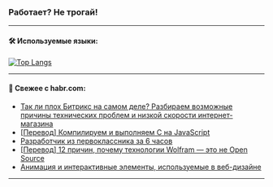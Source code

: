 ### Работает? Не трогай!

---
<!--
#### 🛠️ Technical stack:

![Java](https://img.shields.io/badge/Java-informational?logo=Oracle&style=flat&logoColor=white&color=FF4500)
![Kotlin](https://img.shields.io/badge/Kotlin-informational?logo=Kotlin&style=flat&logoColor=white&color=774D97)
![TS](https://img.shields.io/badge/TypeScript-informational?logo=typeScript&style=flat&logoColor=black&color=017acc)
![Python](https://img.shields.io/badge/Python-informational?logo=Python&style=flat&logoColor=black&color=ffdd54) <br>
![Spring](https://img.shields.io/badge/Spring-informational?logo=Spring&style=flat&logoColor=white&color=6DB33F) 
![SpringBoot](https://img.shields.io/badge/SpringBoot-informational?logo=SpringBoot&style=flat&logoColor=white&color=6DB33F)
![Nest](https://img.shields.io/badge/NestJS-informational?logo=NestJS&style=flat&logoColor=white&color=E0234E) 
![NodeJS](https://img.shields.io/badge/NodeJS-informational?logo=node.js&style=flat&logoColor=white&color=70A760)<br>
![PostgreSQL](https://img.shields.io/badge/PostgreSQL-informational?logo=PostgreSQL&style=flat&logoColor=white&color=DAA520)
![MongoDB](https://img.shields.io/badge/MongoDB-informational?logo=MongoDB&style=flat&logoColor=white&color=870000)
![Apache](https://img.shields.io/badge/Apache-informational?logo=apache&style=flat&logoColor=white&color=f74e28)

___ 
-->

#### 🛠️ Используемые языки:

[![Top Langs](https://github-readme-stats-u2qms2cxw-advtsettinggmailcoms-projects.vercel.app/api/top-langs/?username=zloylis&langs_count=10&hide_title=true&title_color=e6edf3&size_weight=0.5&count_weight=0.5&layout=compact&hide_progress=true&hide_border=true&theme=dracula)](https://github.com/zloylis)

<!---


####  :octocat:&nbsp;&nbsp; Статистика:

![GitHub stats](https://github-readme-stats-u2qms2cxw-advtsettinggmailcoms-projects.vercel.app/api?username=zloylis&show_icons=true&hide_border=true&theme=dracula&title_color=e6edf3&include_all_commits=true&count_private=true&hide_rank=false&hide_title=true&rank_icon=github)
-->
---

#### 💬 Свежее с habr.com:

<!-- BLOG-POST-LIST:START -->
- [Так ли плох Битрикс на самом деле? Разбираем возможные причины технических проблем и низкой скорости интернет-магазина](https://habr.com/ru/articles/846576/?utm_source=habrahabr&utm_medium=rss&utm_campaign=846576)
- [[Перевод] Компилируем и выполняем C на JavaScript](https://habr.com/ru/companies/piter/articles/846522/?utm_source=habrahabr&utm_medium=rss&utm_campaign=846522)
- [Разработчик из первоклассника за 6 часов](https://habr.com/ru/companies/reksoft/articles/846548/?utm_source=habrahabr&utm_medium=rss&utm_campaign=846548)
- [[Перевод] 12 причин, почему технологии Wolfram — это не Open Source](https://habr.com/ru/articles/846468/?utm_source=habrahabr&utm_medium=rss&utm_campaign=846468)
- [Анимация и интерактивные элементы, используемые в веб-дизайне](https://habr.com/ru/articles/846542/?utm_source=habrahabr&utm_medium=rss&utm_campaign=846542)
<!-- BLOG-POST-LIST:END -->

---
